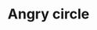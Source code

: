 ---
title: Angry circle
tags: ["angry", "circle", "emotion", "feeling", "anger", "frustration", "irritation", "frown"]
icon: angry-circle
svg: '<svg xmlns="http://www.w3.org/2000/svg" width="24" height="24" fill="none" viewBox="0 0 24 24" stroke-width="1.5" stroke-linecap="round" stroke-linejoin="round" stroke="currentColor"><path d="M21 12a9 9 0 1 1-18 0 9 9 0 0 1 18 0"/><path d="M9 16c.85-.63 1.885-1 3-1s2.15.37 3 1M8 8l3 1.5m2 0L16 8m-6.5 2.5V10m5 .5V10"/></svg>'
---